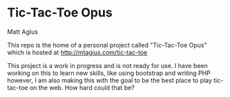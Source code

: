 # Tic-Tac-Toe Opus
Matt Agius

This repo is the home of a personal project called "Tic-Tac-Toe Opus" which is hosted at http://mtagius.com/tic-tac-toe

This project is a work in progress and is not ready for use.  I have been working on this to learn new skills, like using bootstrap and writing PHP however, I am also making this with the goal to be the best place to play tic-tac-toe on the web.  How hard could that be?